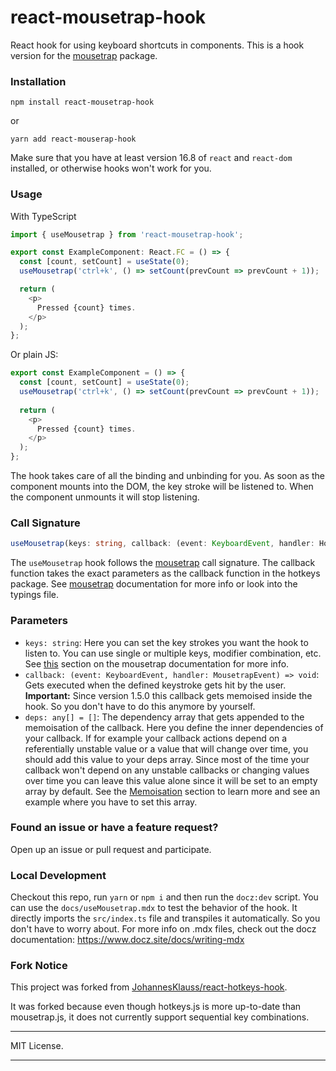 # react-mousetrap-hook
React hook for using keyboard shortcuts in components.
This is a hook version for the [mousetrap] package.

<!--
### Documentation and live example

https://johannesklauss.github.io/react-hotkeys-hook/

-->
### Installation

```shell
npm install react-mousetrap-hook
```

or

```shell
yarn add react-mouserap-hook
```

Make sure that you have at least version 16.8 of `react` and `react-dom` installed, or otherwise hooks won't work for you.

### Usage
With TypeScript
```typescript jsx
import { useMousetrap } from 'react-mousetrap-hook';

export const ExampleComponent: React.FC = () => {
  const [count, setCount] = useState(0);
  useMousetrap('ctrl+k', () => setCount(prevCount => prevCount + 1));

  return (
    <p>
      Pressed {count} times.
    </p>
  );
};
```

Or plain JS:
```js
export const ExampleComponent = () => {
  const [count, setCount] = useState(0);
  useMousetrap('ctrl+k', () => setCount(prevCount => prevCount + 1));
    
  return (
    <p>
      Pressed {count} times.
    </p>
  );
};
```

The hook takes care of all the binding and unbinding for you.
As soon as the component mounts into the DOM, the key stroke will be
listened to. When the component unmounts it will stop listening.

### Call Signature

```typescript
useMousetrap(keys: string, callback: (event: KeyboardEvent, handler: HotkeysEvent) => void, deps: any[] = [])
```

The `useMousetrap` hook follows the [mousetrap] call signature.
The callback function takes the exact parameters as the callback function in the hotkeys package.
See [mousetrap] documentation for more info or look into the typings file.

### Parameters
- `keys: string`: Here you can set the key strokes you want the hook to listen to. You can use single or multiple keys,
modifier combination, etc. See [this](https://craig.is/killing/mice)
section on the mousetrap documentation for more info.
- `callback: (event: KeyboardEvent, handler: MousetrapEvent) => void`: Gets executed when the defined keystroke
gets hit by the user. **Important:** Since version 1.5.0 this callback gets memoised inside the hook. So you don't have
to do this anymore by yourself.
- `deps: any[] = []`: The dependency array that gets appended to the memoisation of the callback. Here you define the inner
dependencies of your callback. If for example your callback actions depend on a referentially unstable value or a value
that will change over time, you should add this value to your deps array. Since most of the time your callback won't
depend on any unstable callbacks or changing values over time you can leave this value alone since it will be set to an
empty array by default. See the [Memoisation](#memoisation) section to
learn more and see an example where you have to set this array.

### Found an issue or have a feature request?

Open up an issue or pull request and participate.

### Local Development

Checkout this repo, run `yarn` or `npm i` and then run the `docz:dev` script.
You can use the `docs/useMousetrap.mdx` to test the behavior of the hook. It directly imports the
`src/index.ts` file and transpiles it automatically. So you don't have to worry about. For more info
on .mdx files, check out the docz documentation: https://www.docz.site/docs/writing-mdx

### Fork Notice

This project was forked from [JohannesKlauss/react-hotkeys-hook](https://johannesklauss.github.io/react-hotkeys-hook/).

It was forked because even though hotkeys.js is more up-to-date than mousetrap.js, it does not currently support sequential key combinations.

---

MIT License.

---

[mousetrap]: https://github.com/ccampbell/mousetrap
